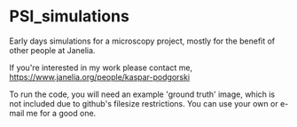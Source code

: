# PSI_simulations
Early days simulations for a microscopy project, mostly for the benefit of other people at Janelia.

If you're interested in my work please contact me, https://www.janelia.org/people/kaspar-podgorski



To run the code, you will need an example 'ground truth' image, which is not included due to github's filesize restrictions. You can use your own or e-mail me for a good one.
